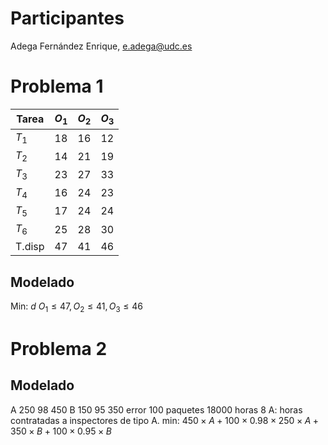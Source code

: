 # Participantes
Adega Fernández Enrique, e.adega@udc.es
# Problema 1
| Tarea  | $O_1$ | $O_{2}$ | $O_{3}$ |
| ------ | ----- | ------- | ------- |
| $T_1$  | 18    | 16      | 12      |
| $T_2$  | 14    | 21      | 19      |
| $T_3$  | 23    | 27      | 33      |
| $T_4$  | 16    | 24      | 23      |
| $T_5$  | 17    | 24      | 24      |
| $T_6$  | 25    | 28      | 30      |
| T.disp | 47      | 41        | 46        |
## Modelado
Min: $d$
$O_{1}\le 47, O_{2}\le 41, O_{3}\le 46$
# Problema 2
## Modelado
A 250 98 450
B 150 95 350
error 100
paquetes 18000
horas 8
A: horas contratadas a inspectores de tipo A.
min: $450\times A + 100\times 0.98\times 250\times A+350\times B+100\times0.95\times B$